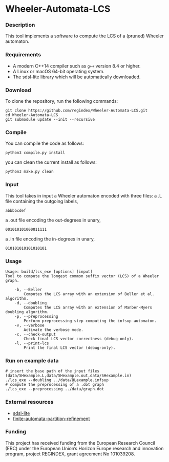 # Wheeler-Automata-LCS

### Description

This tool implements a software to compute the LCS of a (pruned) Wheeler automaton.

### Requirements

* A modern C++14 compiler such as `g++` version 8.4 or higher.
* A Linux or macOS 64-bit operating system.
* The sdsl-lite library which will be automatically downloaded.

### Download

To clone the repository, run the following commands:

```console
git clone https://github.com/regindex/Wheeler-Automata-LCS.git
cd Wheeler-Automata-LCS
git submodule update --init --recursive
```

### Compile

You can compile the code as follows:

```console
python3 compile.py install
```

you can clean the current install as follows:

```console
python3 make.py clean
```

### Input

This tool takes in input a Wheeler automaton encoded with three files: a .L file containing the outgoing labels,
```
abbbbcdef
```
a .out file encoding the out-degrees in unary,
```
001010101000011111
```
a .in file encoding the in-degrees in unary,
```
010101010101010101
```

### Usage

```console
Usage: build/lcs_exe [options] [input]
Tool to compute the longest common suffix vector (LCS) of a Wheeler graph.

	-b, --Beller
		Computes the LCS array with an extension of Beller et al. algorithm.
	-d, --doubling
		Computes the LCS array with an extension of Manber-Myers doubling algorithm.
	-p, --preprocessing
		Perform preprocessing step computing the infsup automaton.
	-v, --verbose
		Activate the verbose mode.
	-c, --check-output
		Check final LCS vector correctness (debug-only).
	-l, --print-lcs
		Print the final LCS vector (debug-only).
 ```

### Run on example data

```console
# insert the base path of the input files (data/SHexample.L,data/SHexample.out,data/SHexample.in)
./lcs_exe --doubling ../data/BLexample.infsup
# compute the preprocessing of a .dot graph
./lcs_exe --preprocessing ../data/graph.dot
```

### External resources

* [sdsl-lite](https://github.com/simongog/sdsl-lite.git)
* [finite-automata-partition-refinement](https://github.com/regindex/finite-automata-partition-refinement.git)

### Funding

This project has received funding from the European Research Council (ERC) under the European Union’s Horizon Europe research and innovation program, project REGINDEX, grant agreement No 101039208.